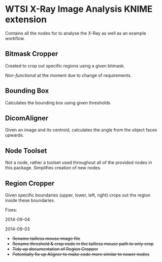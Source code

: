 # WTSI X-Ray Image Analysis KNIME extension #

Contains all the nodes for to analyse the X-Ray as well as an example workflow.

## Bitmask Cropper ##
Created to crop out specific regions using a given bitmask. 

*Non-functional* at the moment due to change of requirements.

## Bounding Box ##
Calculates the bounding box using given thresholds

## DicomAligner ##
Given an image and its centroid, calculates the angle from the object faces upwards.

## Node Toolset ##
Not a node, rather a toolset used throughout all of the provided nodes in this package. Simplifies creation of new nodes.

## Region Cropper ##
Given specific boundaries (upper, lower, left, right) crops out the region inside these boundaries.

Fixes:

2014-09-04

2014-09-03
- ~~Rename tailless mouse image file~~
- ~~Rename threshold & crop node in the tailless mouse path to only crop~~
- ~~Tidy up documentation of Region Cropper~~
- ~~Potentially fix up Aligner to make code more similar to newer nodes~~

